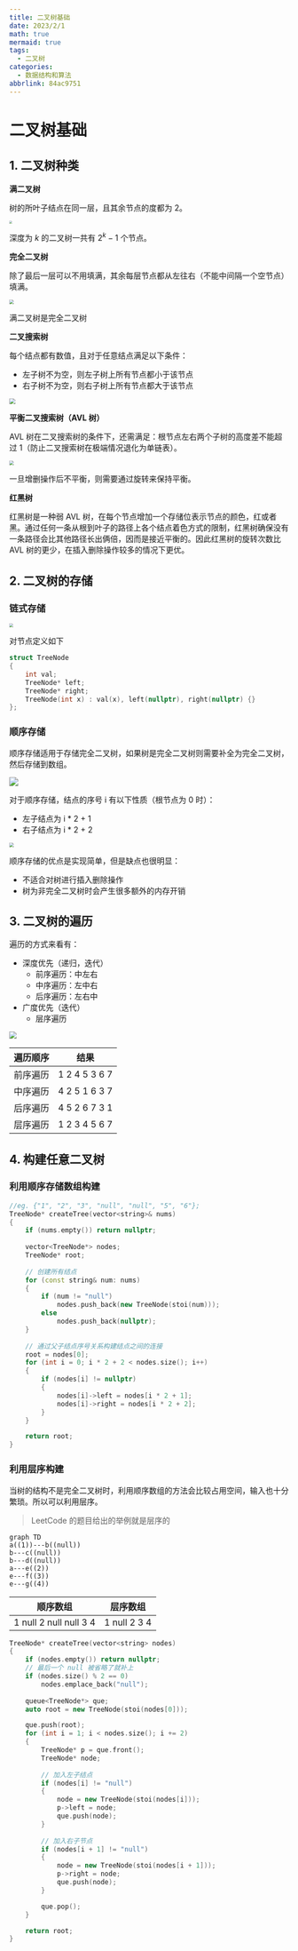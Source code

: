 ```yaml
---
title: 二叉树基础
date: 2023/2/1
math: true
mermaid: true
tags:
  - 二叉树
categories:
  - 数据结构和算法
abbrlink: 84ac9751
---
```


# 二叉树基础

## 1. 二叉树种类

**满二叉树**

树的所叶子结点在同一层，且其余节点的度都为 2。

<img src="https://img-blog.csdnimg.cn/20200806185805576.png" style="zoom: 33%;" />

深度为 $k$ 的二叉树一共有 $2^k-1$ 个节点。

**完全二叉树**

除了最后一层可以不用填满，其余每层节点都从左往右（不能中间隔一个空节点）填满。

<img src="https://img.ashechol.top/picgo/complete_binary_tree.png" style="zoom:50%;" />

满二叉树是完全二叉树

**二叉搜索树**

每个结点都有数值，且对于任意结点满足以下条件：

* 左子树不为空，则左子树上所有节点都小于该节点
* 右子树不为空，则右子树上所有节点都大于该节点

<img src="https://img-blog.csdnimg.cn/20200806190304693.png" style="zoom: 67%;" />

**平衡二叉搜索树（AVL 树）**

AVL 树在二叉搜索树的条件下，还需满足：根节点左右两个子树的高度差不能超过 1（防止二叉搜索树在极端情况退化为单链表）。

<img src="https://img-blog.csdnimg.cn/20200806190511967.png" style="zoom:50%;" />

一旦增删操作后不平衡，则需要通过旋转来保持平衡。

**红黑树**

红黑树是一种弱 AVL 树，在每个节点增加一个存储位表示节点的颜色，红或者黑。通过任何一条从根到叶子的路径上各个结点着色方式的限制，红黑树确保没有一条路径会比其他路径长出俩倍，因而是接近平衡的。因此红黑树的旋转次数比 AVL 树的更少，在插入删除操作较多的情况下更优。

## 2. 二叉树的存储

### 链式存储

<img src="https://img-blog.csdnimg.cn/2020092019554618.png" style="zoom: 45%;" />

对节点定义如下

```cpp
struct TreeNode
{
    int val;
    TreeNode* left;
    TreeNode* right;
    TreeNode(int x) : val(x), left(nullptr), right(nullptr) {}
};
```

### 顺序存储

顺序存储适用于存储完全二叉树，如果树是完全二叉树则需要补全为完全二叉树，然后存储到数组。

![](http://c.biancheng.net/uploads/allimg/190427/094624M02-0.png)

对于顺序存储，结点的序号 i 有以下性质（根节点为 0 时）：

* 左子结点为 i * 2 + 1
* 右子结点为 i * 2 + 2

<img src="https://img-blog.csdnimg.cn/20200920200429452.png" style="zoom:50%;" />

顺序存储的优点是实现简单，但是缺点也很明显：

* 不适合对树进行插入删除操作
* 树为非完全二叉树时会产生很多额外的内存开销

## 3. 二叉树的遍历

遍历的方式来看有：

* 深度优先（递归，迭代）
  * 前序遍历：中左右
  * 中序遍历：左中右
  * 后序遍历：左右中
* 广度优先（迭代）
  * 层序遍历

<img src="https://img.ashechol.top/picgo/tree.png" style="zoom:80%;" />

| 遍历顺序 | 结果          |
| -------- | ------------- |
| 前序遍历 | 1 2 4 5 3 6 7 |
| 中序遍历 | 4 2 5 1 6 3 7 |
| 后序遍历 | 4 5 2 6 7 3 1 |
| 层序遍历 | 1 2 3 4 5 6 7 |

## 4. 构建任意二叉树

### 利用顺序存储数组构建

```cpp
//eg. {"1", "2", "3", "null", "null", "5", "6"};
TreeNode* createTree(vector<string>& nums)
{
    if (nums.empty()) return nullptr;
    
    vector<TreeNode*> nodes;
    TreeNode* root;
	
    // 创建所有结点
    for (const string& num: nums)
    {
        if (num != "null")
            nodes.push_back(new TreeNode(stoi(num)));
        else
            nodes.push_back(nullptr);
    }
	
    // 通过父子结点序号关系构建结点之间的连接
    root = nodes[0];
    for (int i = 0; i * 2 + 2 < nodes.size(); i++)
    {
        if (nodes[i] != nullptr)
        {
            nodes[i]->left = nodes[i * 2 + 1];
            nodes[i]->right = nodes[i * 2 + 2];
        }
    }

    return root;
}
```

### 利用层序构建

当树的结构不是完全二叉树时，利用顺序数组的方法会比较占用空间，输入也十分繁琐。所以可以利用层序。

> LeetCode 的题目给出的举例就是层序的

```mermaid
graph TD
a((1))---b((null))
b---c((null))
b---d((null))
a---e((2))
e---f((3))
e---g((4))
```

| 顺序数组               | 层序数组     |
| ---------------------- | ------------ |
| 1 null 2 null null 3 4 | 1 null 2 3 4 |

```cpp
TreeNode* createTree(vector<string> nodes)
{
    if (nodes.empty()) return nullptr;
    // 最后一个 null 被省略了就补上
    if (nodes.size() % 2 == 0)
        nodes.emplace_back("null");
    
    queue<TreeNode*> que;
    auto root = new TreeNode(stoi(nodes[0]));

    que.push(root);
    for (int i = 1; i < nodes.size(); i += 2)
    {
        TreeNode* p = que.front();
        TreeNode* node;
        
        // 加入左子结点
        if (nodes[i] != "null")
        {
            node = new TreeNode(stoi(nodes[i]));
            p->left = node;
            que.push(node);
        }
		
        // 加入右子节点
        if (nodes[i + 1] != "null")
        {
            node = new TreeNode(stoi(nodes[i + 1]));
            p->right = node;
            que.push(node);
        }

        que.pop();
    }

    return root;
}
```

